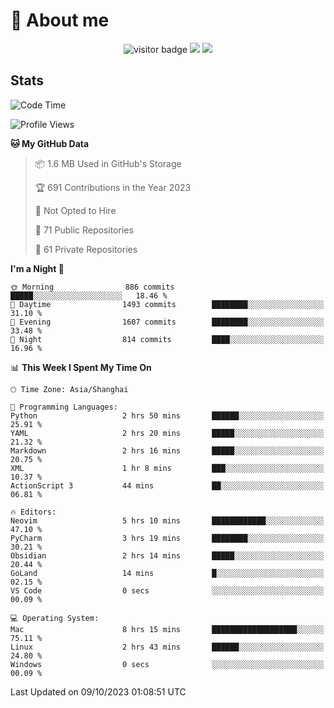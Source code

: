 <!-- ![](https://youpai.roccoshi.top/img/20200804214216.png) -->

# 🧐 About me
 
<p align="center">
<img src="https://visitor-badge.laobi.icu/badge?page_id=Lincest.Lincest&title=hits" alt="visitor badge"/>
<a href="mailto:imroccoshi@gmail.com"><img src="https://img.shields.io/badge/gmail-imroccoshi%40gmail.com-red"></a>
<a href="https://blog.roccoshi.top"><img src="https://img.shields.io/badge/blog-roccoshi-green"></a>
</p>

## Stats

<!--START_SECTION:waka-->
![Code Time](http://img.shields.io/badge/Code%20Time-615%20hrs%2051%20mins-blue)

![Profile Views](http://img.shields.io/badge/Profile%20Views-1-blue)

**🐱 My GitHub Data** 

> 📦 1.6 MB Used in GitHub's Storage 
 > 
> 🏆 691 Contributions in the Year 2023
 > 
> 🚫 Not Opted to Hire
 > 
> 📜 71 Public Repositories 
 > 
> 🔑 61 Private Repositories 
 > 
**I'm a Night 🦉** 

```text
🌞 Morning                886 commits         █████░░░░░░░░░░░░░░░░░░░░   18.46 % 
🌆 Daytime                1493 commits        ████████░░░░░░░░░░░░░░░░░   31.10 % 
🌃 Evening                1607 commits        ████████░░░░░░░░░░░░░░░░░   33.48 % 
🌙 Night                  814 commits         ████░░░░░░░░░░░░░░░░░░░░░   16.96 % 
```


📊 **This Week I Spent My Time On** 

```text
🕑︎ Time Zone: Asia/Shanghai

💬 Programming Languages: 
Python                   2 hrs 50 mins       ██████░░░░░░░░░░░░░░░░░░░   25.91 % 
YAML                     2 hrs 20 mins       █████░░░░░░░░░░░░░░░░░░░░   21.32 % 
Markdown                 2 hrs 16 mins       █████░░░░░░░░░░░░░░░░░░░░   20.75 % 
XML                      1 hr 8 mins         ███░░░░░░░░░░░░░░░░░░░░░░   10.37 % 
ActionScript 3           44 mins             ██░░░░░░░░░░░░░░░░░░░░░░░   06.81 % 

🔥 Editors: 
Neovim                   5 hrs 10 mins       ████████████░░░░░░░░░░░░░   47.10 % 
PyCharm                  3 hrs 19 mins       ████████░░░░░░░░░░░░░░░░░   30.21 % 
Obsidian                 2 hrs 14 mins       █████░░░░░░░░░░░░░░░░░░░░   20.44 % 
GoLand                   14 mins             █░░░░░░░░░░░░░░░░░░░░░░░░   02.15 % 
VS Code                  0 secs              ░░░░░░░░░░░░░░░░░░░░░░░░░   00.09 % 

💻 Operating System: 
Mac                      8 hrs 15 mins       ███████████████████░░░░░░   75.11 % 
Linux                    2 hrs 43 mins       ██████░░░░░░░░░░░░░░░░░░░   24.80 % 
Windows                  0 secs              ░░░░░░░░░░░░░░░░░░░░░░░░░   00.09 % 
```


 Last Updated on 09/10/2023 01:08:51 UTC
<!--END_SECTION:waka-->


